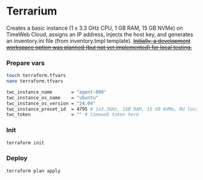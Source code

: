 # Terrarium
Creates a basic instance (1 x 3.3 GHz CPU, 1 GB RAM, 15 GB NVMe) on TimeWeb Cloud, assigns an IP address, injects the host key, and generates an inventory.ini file (from inventory.tmpl template).
~~[Initially, a development workspace option was planned (but not yet implemented) for local testing.](https://github.com/AntonYartsev/terrarium/commit/58649120594e4735cc147dbb5d24ea8cdfb79df2)~~

### Prepare vars
```bash
touch terraform.tfvars
nano terraform.tfvars
```
```bash
twc_instance_name       = "agent-000"
twc_instance_os_name    = "ubuntu"
twc_instance_os_version = "24.04"
twc_instance_preset_id  = 4795 # 1x3.3GHz, 1GB RAM, 15 GB NVMe, RU location
twc_token               = "" # timeweb token here
```
### Init
```bash
terraform init
```

### Deploy
```bash
terraform plan apply
```

